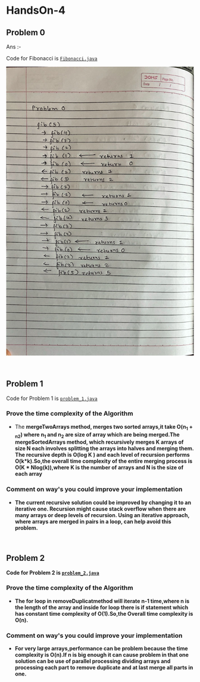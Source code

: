 # HandsOn-4





## Problem 0

Ans :-

Code for Fibonacci is  [`Fibonacci.java`](Fibonacci.java)

![alt text](problem_1.jpg)

<br>

## Problem 1

Code for Problem 1 is  [`problem_1.java`](problem_1.java)

### Prove the time complexity of the Algorithm

* The <b>mergeTwoArrays<b> method, merges two sorted arrays,it take O(n<sub>1</sub> + <sub>n2</sub>) where n<sub>1</sub> and n<sub>2</sub> are size of array which are being merged.The <b>mergeSortedArrays<b> method, which recursively merges K arrays of size N each involves splitting the arrays into halves and merging them. The recursive depth is O(log K ) and each level of recursion performs O(k*k).So,the overall time complexity of the entire merging process is O(K * Nlog(k)),where K is the number of arrays and N is the size of each array

### Comment on way's you could improve your implementation

* The current recursive solution could be improved by changing it to an iterative one. Recursion might cause stack overflow when there are many arrays or deep levels of recursion. Using an iterative approach, where arrays are merged in pairs in a loop, can help avoid this problem.

<br>

## Problem 2

Code for Problem 2 is  [`problem_2.java`](problem_2.java)

### Prove the time complexity of the Algorithm

* The for loop in <b>removeDuplicat</b>method will iterate <b> n-1 </b> time,where n is the length of the array and inside for loop there is if statement which has constant time complexity of O(1).So,the Overall time complexity is O(n).

### Comment on way's you could improve your implementation

* For very large arrays,performance can be problem because the time complexity is O(n).If n is big enough it can cause problem in that one solution can be use of parallel processing dividing arrays and processing each part to remove duplicate and at last merge all parts in one.